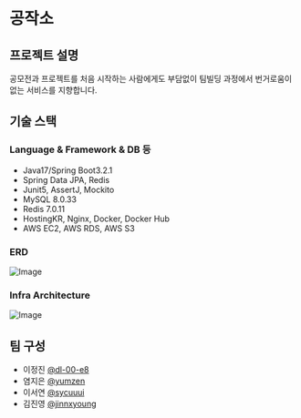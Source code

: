 # 공작소
## 프로젝트 설명
공모전과 프로젝트를 처음 시작하는 사람에게도 부담없이 팀빌딩 과정에서 번거로움이 없는 서비스를 지향합니다.


## 기술 스택
### Language & Framework & DB 등
- Java17/Spring Boot3.2.1
- Spring Data JPA, Redis
- Junit5, AssertJ, Mockito
- MySQL 8.0.33
- Redis 7.0.11
- HostingKR, Nginx, Docker, Docker Hub
- AWS EC2, AWS RDS, AWS S3

### ERD
![Image](https://github.com/user-attachments/assets/2469469c-60f7-4a4e-87a9-75cd5d9607a8)

### Infra Architecture
![Image](https://github.com/user-attachments/assets/a935e910-a48b-4d27-91fc-490da3fd21db)


## 팀 구성
- 이정진 [@dl-00-e8](https://github.com/dl-00-e8)
- 염지은 [@yumzen](https://github.com/yumzen)
- 이서연 [@sycuuui](https://github.com/sycuuui)
- 김진영 [@jinnxyoung](https://github.com/jinnxyoung)
